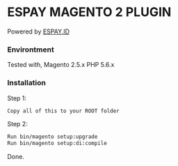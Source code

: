# ESPAY MAGENTO 2 PLUGIN
Powered by [ESPAY.ID](https://nodejs.org/)

### Environtment
Tested with,
Magento 2.5.x
PHP 5.6.x

### Installation

Step 1:
```sh
Copy all of this to your ROOT folder
```

Step 2:
```sh
Run bin/magento setup:upgrade
Run bin/magento setup:di:compile
```
Done.



